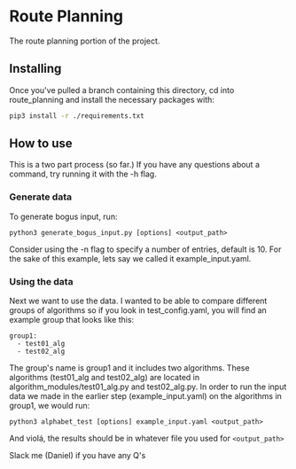 # Route Planning

The route planning portion of the project.

## Installing
Once you've pulled a branch containing this directory, cd into route_planning and install the necessary packages with:
``` bash
pip3 install -r ./requirements.txt
```

## How to use
This is a two part process (so far.) If you have any questions about a command, try running it with the -h flag.

### Generate data
To generate bogus input, run:
```
python3 generate_bogus_input.py [options] <output_path>
```
Consider using the -n flag to specify a number of entries, default is 10. For the sake of this example, lets say we called it example_input.yaml.

### Using the data
Next we want to use the data. I wanted to be able to compare different groups of algorithms so if you look in test_config.yaml, you will find an example group that looks like this:
```
group1:
  - test01_alg
  - test02_alg
```
The group's name is group1 and it includes two algorithms. These algorithms (test01_alg and test02_alg) are located in algorithm_modules/test01_alg.py and test02_alg.py. In order to run the input data we made in the earlier step (example_input.yaml) on the algorithms in group1, we would run:
```
python3 alphabet_test [options] example_input.yaml <output_path>
```
And violá, the results should be in whatever file you used for `<output_path>`

Slack me (Daniel) if you have any Q's


